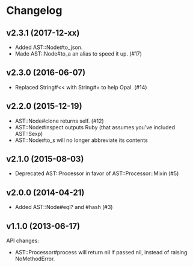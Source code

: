 Changelog
=========

v2.3.1 (2017-12-xx)
-------------------

* Added AST::Node#to_json.
* Made AST::Node#to_a an alias to speed it up. (#17)

v2.3.0 (2016-06-07)
-------------------

* Replaced String#<< with String#+ to help Opal. (#14)

v2.2.0 (2015-12-19)
-------------------

* AST::Node#clone returns self. (#12)
* AST::Node#inspect outputs Ruby (that assumes you've included AST::Sexp)
* AST::Node#to_s will no longer abbreviate its contents

v2.1.0 (2015-08-03)
-------------------

* Deprecated AST::Processor in favor of AST::Processor::Mixin (#5)

v2.0.0 (2014-04-21)
-------------------

* Added AST::Node#eql? and #hash (#3)

v1.1.0 (2013-06-17)
-------------------

API changes:

  * AST::Processor#process will return nil if passed nil, instead of raising NoMethodError.
